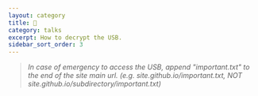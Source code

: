```yaml
---
layout: category
title: 🔑
category: talks
excerpt: How to decrypt the USB.
sidebar_sort_order: 3
---
```


> *In case of emergency to access the USB, append "important.txt" to the end of the site main url. (e.g. site.github.io/important.txt, NOT site.github.io/subdirectory/important.txt)*

